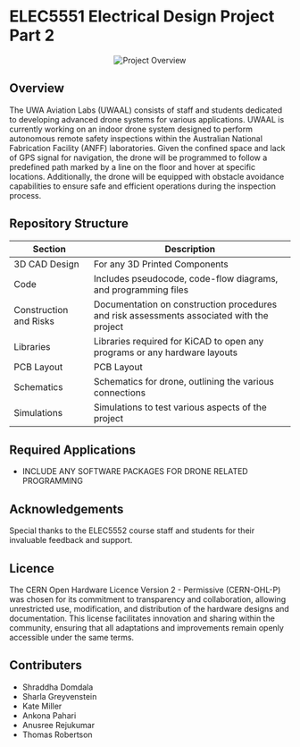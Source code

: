 
# ELEC5551 Electrical Design Project Part 2

<p align="center">
<img src="https://github.com/user-attachments/assets/5a626b37-6653-443f-b210-c34e8137d947" alt="Project Overview">
</p>

## Overview

The UWA Aviation Labs (UWAAL) consists of staff and students dedicated to developing advanced drone systems for various applications. UWAAL is currently working on an indoor drone system designed to perform autonomous remote safety inspections within the Australian National Fabrication Facility (ANFF) laboratories. Given the confined space and lack of GPS signal for navigation, the drone will be programmed to follow a predefined path marked by a line on the floor and hover at specific locations. Additionally, the drone will be equipped with obstacle avoidance capabilities to ensure safe and efficient operations during the inspection process.

## Repository Structure

| Section                   | Description                                                               |
| ------------------------- | ------------------------------------------------------------------------- |
| 3D CAD Design             | For any 3D Printed Components              |
| Code                      | Includes pseudocode, code-flow diagrams, and programming files                               |
| Construction and Risks    | Documentation on construction procedures and risk assessments associated with the project |
| Libraries                 | Libraries required for KiCAD to open any programs or any hardware layouts            |
| PCB Layout                | PCB Layout                            |
| Schematics                | Schematics for drone, outlining the various connections                           |
| Simulations               | Simulations to test various aspects of the project                        |

## Required Applications
* INCLUDE ANY SOFTWARE PACKAGES FOR DRONE RELATED PROGRAMMING

## Acknowledgements
Special thanks to the ELEC5552 course staff and students for their invaluable feedback and support.

## Licence
The CERN Open Hardware Licence Version 2 - Permissive (CERN-OHL-P) was chosen for its commitment to transparency and collaboration, allowing unrestricted use, modification, and distribution of the hardware designs and documentation. This license facilitates innovation and sharing within the community, ensuring that all adaptations and improvements remain openly accessible under the same terms.

## Contributers
* Shraddha Domdala 
* Sharla Greyvenstein 
* Kate Miller 
* Ankona Pahari
* Anusree Rejukumar
* Thomas Robertson

